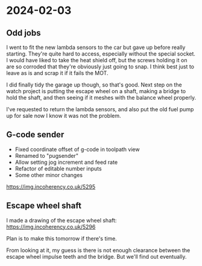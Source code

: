 # 2024-02-03

## Odd jobs

I went to fit the new lambda sensors to the car but gave up before really starting. They're quite hard to access,
especially without the special socket. I would have liked to take the heat shield off, but the screws holding it on
are so corroded that they're obviously just going to snap. I think best just to leave as is and scrap it if it
fails the MOT.

I did finally tidy the garage up though, so that's good. Next step on the watch project is putting the escape wheel
on a shaft, making a bridge to hold the shaft, and then seeing if it meshes with the balance wheel properly.

I've requested to return the lambda sensors, and also put the old fuel pump up for sale now I know it was not the problem.

## G-code sender

 * Fixed coordinate offset of g-code in toolpath view
 * Renamed to "pugsender"
 * Allow setting jog increment and feed rate
 * Refactor of editable number inputs
 * Some other minor changes

https://img.incoherency.co.uk/5295

## Escape wheel shaft

I made a drawing of the escape wheel shaft: https://img.incoherency.co.uk/5296

Plan is to make this tomorrow if there's time.

From looking at it, my guess is there is not enough clearance between the escape wheel impulse teeth
and the bridge. But we'll find out eventually.
